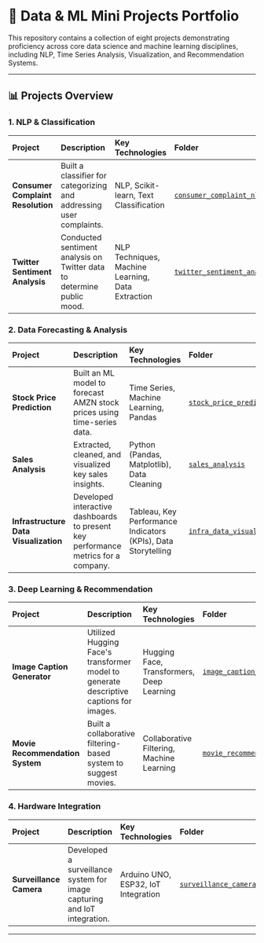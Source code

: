 # 🌟 Data & ML Mini Projects Portfolio

This repository contains a collection of eight projects demonstrating proficiency across core data science and machine learning disciplines, including NLP, Time Series Analysis, Visualization, and Recommendation Systems.

---

## 📊 Projects Overview

### 1. NLP & Classification

| Project | Description | Key Technologies | Folder |
| :--- | :--- | :--- | :--- |
| **Consumer Complaint Resolution** | Built a classifier for categorizing and addressing user complaints. | NLP, Scikit-learn, Text Classification | [`consumer_complaint_nlp`](./consumer_complaint_nlp) |
| **Twitter Sentiment Analysis** | Conducted sentiment analysis on Twitter data to determine public mood. | NLP Techniques, Machine Learning, Data Extraction | [`twitter_sentiment_analysis`](./twitter_sentiment_analysis) |

### 2. Data Forecasting & Analysis

| Project | Description | Key Technologies | Folder |
| :--- | :--- | :--- | :--- |
| **Stock Price Prediction** | Built an ML model to forecast AMZN stock prices using time-series data. | Time Series, Machine Learning, Pandas | [`stock_price_prediction`](./stock_price_prediction) |
| **Sales Analysis** | Extracted, cleaned, and visualized key sales insights. | Python (Pandas, Matplotlib), Data Cleaning | [`sales_analysis`](./sales_analysis) |
| **Infrastructure Data Visualization**| Developed interactive dashboards to present key performance metrics for a company. | Tableau, Key Performance Indicators (KPIs), Data Storytelling | [`infra_data_visualization`](./infra_data_visualization) |

### 3. Deep Learning & Recommendation

| Project | Description | Key Technologies | Folder |
| :--- | :--- | :--- | :--- |
| **Image Caption Generator** | Utilized Hugging Face's transformer model to generate descriptive captions for images. | Hugging Face, Transformers, Deep Learning | [`image_caption_generator`](./image_caption_generator) |
| **Movie Recommendation System**| Built a collaborative filtering-based system to suggest movies. | Collaborative Filtering, Machine Learning | [`movie_recommendation_system`](./movie_recommendation_system) |

### 4. Hardware Integration

| Project | Description | Key Technologies | Folder |
| :--- | :--- | :--- | :--- |
| **Surveillance Camera** | Developed a surveillance system for image capturing and IoT integration. | Arduino UNO, ESP32, IoT Integration | [`surveillance_camera_iot`](./surveillance_camera_iot) |

---
